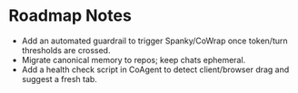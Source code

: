 # Roadmap Notes
- Add an automated guardrail to trigger Spanky/CoWrap once token/turn thresholds are crossed.
- Migrate canonical memory to repos; keep chats ephemeral.
- Add a health check script in CoAgent to detect client/browser drag and suggest a fresh tab.
